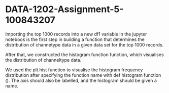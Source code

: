 # DATA-1202-Assignment-5-100843207

Importing the top 1000 records into a new df1 variable in the jupyter notebook is the first step in building a function that determines the distribution of channetype data in a given data set for the top 1000 records.


After that, we constructed the histogram function function, which visualises the distribution of channeltype data.


We used the plt.hist function to visualise the histogram frequency distribution after specifying the function name with def histogram function (). The axis should also be labelled, and the histogram should be given a name.
